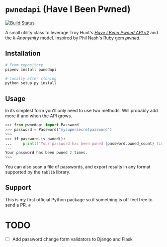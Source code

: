 # `pwnedapi` (Have I Been Pwned)

[![Build Status](https://travis-ci.org/nikoheikkila/pwnedapi.svg?branch=master)](https://travis-ci.org/nikoheikkila/pwnedapi)

A small utility class to leverage Troy Hunt's [_Have I Been Pwned API v2_](https://haveibeenpwned.com/API/v2#SearchingPwnedPasswordsByRange) and the _k-Anonymity_ model. Inspired by Phil Nash's Ruby gem [_pwned_](https://philnash.github.io/pwned/).

## Installation

```bash
# From repository
pipenv install pwnedapi

# Locally after cloning
python setup.py install
```

## Usage

In its simplest form you'll only need to use two methods. Will probably add more if and when the API grows.

```python
>>> from pwnedapi import Password
>>> password = Password("mysupersecretpassword")
>>>
>>> if password.is_pwned():
...     print(f"Your password has been pwned {password.pwned_count} times.")
...
Your password has been pwned 2 times.
>>>
```

You can also scan a file of passwords, and export results in any format supported by the `tablib` library.



## Support

This is my first official Python package so if something is off feel free to send a PR. :fist:

# TODO

- [ ] Add password change form validators to Django and Flask
